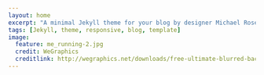 ```yaml
---
layout: home
excerpt: "A minimal Jekyll theme for your blog by designer Michael Rose."
tags: [Jekyll, theme, responsive, blog, template]
image:
  feature: me_running-2.jpg
  credit: WeGraphics
  creditlink: http://wegraphics.net/downloads/free-ultimate-blurred-background-pack/
---
```

